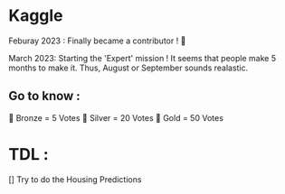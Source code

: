 # Kaggle

Feburay 2023 : Finally became a contributor ! 🎉

March 2023: Starting the 'Expert' mission ! 
It seems that people make 5 months to make it. Thus, August or September sounds realastic. 


## Go to know : 
🥉 Bronze = 5 Votes
   🥈 Silver = 20 Votes
       🥇 Gold = 50 Votes 


# TDL : 

[] Try to do the Housing Predictions